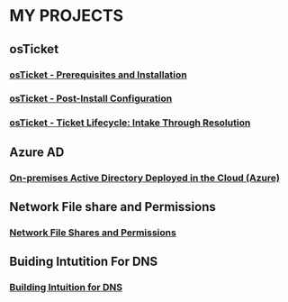 <h1><b>MY PROJECTS</b></h1> 

<h2>osTicket</h2>
<h3><b><a href="https://github.com/lovinglifepeejay/OSTICKETS3-AND-INSTALLATION.git">osTicket - Prerequisites and Installation</a></b></h3>
<h3><b><a href="https://github.com/lovinglifepeejay/OSTICKETS-POST-INSTALL-CONFIG.git">osTicket - Post-Install Configuration</a></b></h3>
<h3><b><a href="https://github.com/lovinglifepeejay/OSTICKETS-LIFECYCLE.git">osTicket - Ticket Lifecycle: Intake Through Resolution</a></b></h3>

<h2>Azure AD</h2>
<h3><b><a href="https://github.com/lovinglifepeejay/AZURE-ACTIVE-DIRECTORY.git">On-premises Active Directory Deployed in the Cloud (Azure)</a></b></h3>
  
<h2>Network File share and Permissions</h2>
<h3><b><a href="https://github.com/lovinglifepeejay/Network-file-share-and-permissions.git">Network File Shares and Permissions</a></b></h3>
  
<h2>Buiding Intutition For DNS</h2>
<h3><b><a href="https://github.com/lovinglifepeejay/Building-intuition-for-DNS.git">Building Intuition for DNS</a></b></h3>

